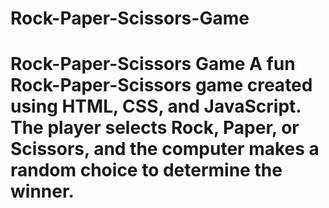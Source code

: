 # Rock-Paper-Scissors-Game
# Rock-Paper-Scissors Game A fun Rock-Paper-Scissors game created using HTML, CSS, and JavaScript. The player selects Rock, Paper, or Scissors, and the computer makes a random choice to determine the winner.
